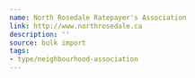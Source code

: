 ```yaml
---
name: North Rosedale Ratepayer's Association
link: http://www.northrosedale.ca
description: ''
source: bulk import
tags:
- type/neighbourhood-association
---
```


<!-- Community added via bulk import -->
